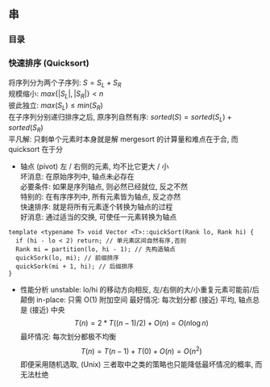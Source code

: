 ## 串
### 目录

### 快速排序 (Quicksort)
将序列分为两个子序列: $S = S_L + S_R$  
规模缩小: $max \lbrace |S_L|, |S_R| \rbrace < n$  
彼此独立: $max(S_L) \leq min(S_R)$  
在子序列分别递归排序之后, 原序列自然有序: $sorted(S) = sorted(S_L) + sorted(S_R)$  
平凡解: 只剩单个元素时本身就是解
mergesort 的计算量和难点在于合, 而 quicksort 在于分  
- 轴点 (pivot)
左 / 右侧的元素, 均不比它更大 / 小  
坏消息: 在原始序列中, 轴点未必存在  
必要条件: 如果是序列轴点, 则必然已经就位, 反之不然  
特别的: 在有序序列中, 所有元素皆为轴点, 反之亦然  
快速排序: 就是将所有元素逐个转换为轴点的过程  
好消息: 通过适当的交换, 可使任一元素转换为轴点  

```
template <typename T> void Vector <T>::quickSort(Rank lo, Rank hi) {
  if (hi - lo < 2) return; // 单元素区间自然有序,否则
  Rank mi = partition(lo, hi - 1); // 先构造轴点
  quickSork(lo, mi); // 前缀排序
  quickSork(mi + 1, hi); // 后缀排序
}
```
- 性能分析
unstable: lo/hi 的移动方向相反, 左/右侧的大/小重复元素可能前/后颠倒
in-place: 只需 O(1) 附加空间
最好情况: 每次划分都 (接近) 平均, 轴点总是 (接近) 中央
$$ T(n) = 2 * T((n - 1) / 2) + O(n) = O(n\log n) $$
最坏情况: 每次划分都极不均衡
$$ T(n) = T(n - 1) + T(0) + O(n) = O(n^2) $$
即便采用随机选取, (Unix) 三者取中之类的策略也只能降低最坏情况的概率, 而无法杜绝
